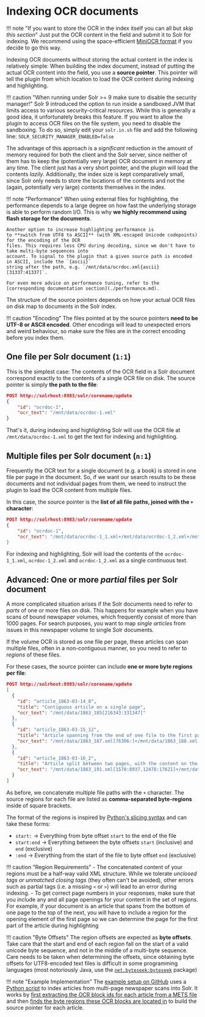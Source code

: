# Indexing OCR documents

!!! note "If you want to store the OCR in the index itself you can all but _skip this section_"
    Just put the OCR content in the field and submit it to Solr for indexing. We recommend using the space-efficient
    [MiniOCR format](./formats.md#miniocr) if you decide to go this way.

Indexing OCR documents without storing the actual content in the index is relatively simple:
When building the index document, instead of putting  the actual OCR content into the field, you use
a **source pointer**. This pointer will tell the plugin from which location to load the OCR content
during indexing and highlighting.

!!! caution "When running under Solr >= 9 make sure to disable the security manager!"
    Solr 9 introduced the option to run inside a sandboxed JVM that limits access to various security-critical resources.
    While this is generally a good idea, it unfortunately breaks this feature.
    If you want to allow the plugin to access OCR files on the file system, you need to disable the sandboxing.
    To do so, simply edit your `solr.in.sh` file and add the following line:
    ```
    SOLR_SECURITY_MANAGER_ENABLED=false
    ```


The advantage of this approach is a *significant* reduction in the amount of memory required for both the client
and the Solr server, since neither of them has to keep the (potentially very large) OCR document in memory at
any time. The client just has a very short pointer, and the plugin will load the contents *lazily*. Additionally,
the index size is kept comparatively small, since Solr only needs to store the locations of the contents and not
the (again, potentially very large) contents themselves in the index.

!!! note "Performance"
    When using external files for highlighting, the performance depends to a large degree on
    how fast the underlying storage is able to perform random I/O. This is why **we highly recommend
    using flash storage for the documents**.
    
    Another option to increase highlighting performance is
    to **switch from UTF8 to ASCII** (with XML-escaped Unicode codepoints) for the encoding of the OCR
    files. This requires less CPU during decoding, since we don't have to take multi-byte sequences into
    account. To signal to the plugin that a given source path is encoded in ASCII, include the `{ascii}`
    string after the path, e.g. `/mnt/data/ocrdoc.xml{ascii}[31337:41337]`.

    For even more advice on performance tuning, refer to the [corresponding documentation section](./performance.md).

The structure of the source pointers depends on how your actual OCR files on disk map to documents in the Solr
index.

!!! caution "Encoding"
    The files pointed at by the source pointers **need to be UTF-8 or ASCII encoded**. Other encodings will lead
    to unexpected errors and weird behaviour, so make sure the files are in the correct encoding before you
    index them.

## One file per Solr document (`1:1`)

This is the simplest case: The contents of the OCR field in a Solr document correspond exactly to the contents
of a single OCR file on disk. The source pointer is simply **the path to the file**:

```json
POST http://solrhost:8983/solr/corename/update
{
    "id": "ocrdoc-1",
    "ocr_text": "/mnt/data/ocrdoc-1.xml"
}
```

That's it, during indexing and highlighting Solr will use the OCR file at `/mnt/data/ocrdoc-1.xml` to get the
text for indexing and highlighting.

## Multiple files per Solr document (`n:1`)

Frequently the OCR text for a single document (e.g. a book) is stored in one file per page in the document.
So, if we want our search results to be these documents and not individual pages from them, we need to
instruct the plugin to load the OCR content from multiple files.

In this case, the source pointer is the **list of all file paths, joined with the `+` character**:

```json
POST http://solrhost:8983/solr/corename/update
{
    "id": "ocrdoc-1",
    "ocr_text": "/mnt/data/ocrdoc-1_1.xml+/mnt/data/ocrdoc-1_2.xml+/mnt/data/ocrdoc-1_3.xml
}
```

For indexing and highlighting, Solr will load the contents of the `ocrdoc-1_1.xml`, `ocrdoc-1_2.xml` and 
`ocrdoc-1_2.xml` as a single continuous text.

## Advanced: One or more *partial* files per Solr document

A more complicated situation arises if the Solr documents need to refer to *parts* of one or more files on
disk. This happens for example when you have scans of bound newspaper volumes, which frequently consist
of more than 1000 pages. For search purposes, you want to map *single articles* from issues in this newspaper
volume to single Solr documents.

If the volume OCR is stored as one file per page, these articles can span multiple files, often in a
non-contiguous manner, so you need to refer to *regions* of these files.

For these cases, the source pointer can include **one or more byte regions per file**:

```json
POST http://solrhost:8983/solr/corename/update
[
  {
    "id": "article_1863-03-14_8",
    "title": "Contiguous article on a single page",
    "ocr_text": "/mnt/data/1863_185[216343:331347]"
  },
  {
    "id": "article_1863-03-15_12",
    "title": "Article spanning from the end of one file to the first part of a second file",
    "ocr_text": "/mnt/data/1863_187.xml[76306:]+/mnt/data/1863_188.xml[:196896]"
  },
  {
    "id": "article_1863-03-16_2",
    "title": "Article split between two pages, with the content on the first page split by an advertisement.",
    "ocr_text": "/mnt/data/1863_191.xml[1578:8937,12478:17621]+/mnt/data/1863_192.xml[837:28432]"
  }
]
```

As before, we concatenate multiple file paths with the `+` character. The source regions for each file are
listed as **comma-separated byte-regions** inside of square brackets.

The format of the regions is inspired by [Python's slicing syntax](https://docs.python.org/3/reference/expressions.html#slicings) and can take these forms:

- `start:` → Everything from byte offset `start` to the end of the file
- `start:end` → Everything between the byte offsets `start` (inclusive) and `end` (exclusive)
- `:end` → Everything from the start of the file to byte offset `end` (exclusive)

!!! caution "Region Requirements"
    - The concatenated content of your regions must be a half-way valid XML structure. While we
      tolerate *unclosed tags or unmatched closing tags* (they often can't be avoided), other
      errors such as partial tags (i.e. a missing `<` or `>`) will lead  to an error during indexing.
    - To get correct page numbers in your responses, make sure that you include any and all page
      openings for your content in the set of regions. For example, if your document is an article
      that spans from the bottom of one page to the top of the next, you will have to include a region
      for the opening element of the first page so we can determine the page for the first part of the
      article during highlighting


!!! caution "Byte Offsets"
    The region offsets are expected as **byte offsets**. Take care that the start and end of each region
    fall on the start of a valid unicode byte sequence, and not in the middle of a multi-byte sequence.
    Care needs to be taken when determining the offsets, since obtaining byte offsets for UTF8-encoded
    text files is difficult in some programming languages (most notoriously Java, use the
    [`net.byteseek:byteseek`](https://github.com/nishihatapalmer/byteseek) package)


!!! note "Example Implementation"
    The [example setup on GitHub](https://github.com/dbmdz/solr-ocrhighlighting/tree/master/example)
    uses a [Python script](https://github.com/dbmdz/solr-ocrhighlighting/blob/master/example/ingest.py)
    to index articles from multi-page newspaper scans into Solr. It works by [first extracting the OCR
    block ids for each article from a METS file](https://github.com/dbmdz/solr-ocrhighlighting/blob/master/example/ingest.py#L141-L147)
    and then [finds the byte regions these OCR blocks are located in](https://github.com/dbmdz/solr-ocrhighlighting/blob/master/example/ingest.py#L108-L123)
    to build the source pointer for each article.
